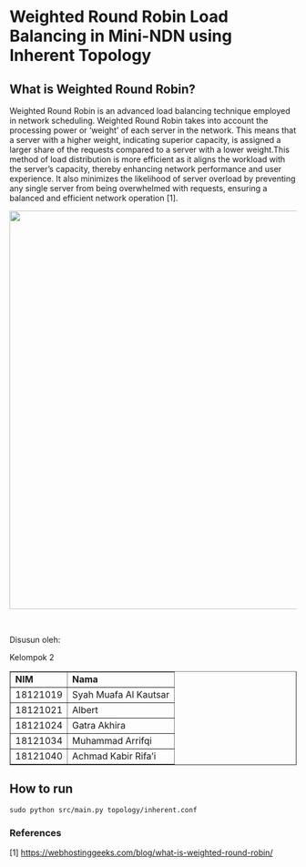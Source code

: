 # Weighted Round Robin Load Balancing in Mini-NDN using Inherent Topology                                         
## What is Weighted Round Robin?
Weighted Round Robin is an advanced load balancing technique employed in network scheduling. Weighted Round Robin takes into account the processing power or ‘weight’ of each server in the network. This means that a server with a higher weight, indicating superior capacity, is assigned a larger share of the requests compared to a server with a lower weight.This method of load distribution is more efficient as it aligns the workload with the server’s capacity, thereby enhancing network performance and user experience. It also minimizes the likelihood of server overload by preventing any single server from being overwhelmed with requests, ensuring a balanced and efficient network operation [1].

<p align="center">
  <img src="https://www.mdpi.com/sensors/sensors-20-07342/article_deploy/html/images/sensors-20-07342-g002.png" width="700"/>
</p>

<br>
<p>Disusun oleh:</p>
<p>Kelompok 2</p>
<table border = "1">
  <tr>
    <td><b>NIM</b></td>
    <td><b>Nama</b></td>
  </tr>
  
   <tr>
    <td>18121019</td>
    <td>Syah Muafa Al Kautsar</td>
  </tr>

  <tr>
    <td>18121021</td>
    <td>Albert</td>
  </tr>
  
  <tr>
    <td>18121024</td>
    <td>Gatra Akhira</td>
  </tr>
  
  <tr>
    <td>18121034</td>
    <td>Muhammad Arrifqi</td>
  </tr>

  <tr>
    <td>18121040</td>
    <td>Achmad Kabir Rifa’i</td>
  </tr>
</table>

## How to run
`sudo python src/main.py topology/inherent.conf`

### References
[1] https://webhostinggeeks.com/blog/what-is-weighted-round-robin/
